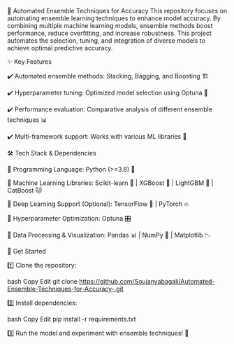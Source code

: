 🚀 Automated Ensemble Techniques for Accuracy
This repository focuses on automating ensemble learning techniques to enhance model accuracy. By combining multiple machine learning models, ensemble methods boost performance, reduce overfitting, and increase robustness. This project automates the selection, tuning, and integration of diverse models to achieve optimal predictive accuracy.


	
✨ Key Features

✔️ Automated ensemble methods: Stacking, Bagging, and Boosting 🏗️

✔️ Hyperparameter tuning: Optimized model selection using Optuna 🎯

✔️ Performance evaluation: Comparative analysis of different ensemble techniques 📊

✔️ Multi-framework support: Works with various ML libraries 🔗


🛠️ Tech Stack & Dependencies

🔹 Programming Language: Python (>=3.8) 🐍

🔹 Machine Learning Libraries: Scikit-learn 🤖 | XGBoost 🚀 | LightGBM 🌿 | CatBoost 🐱

🔹 Deep Learning Support (Optional): TensorFlow 🔬 | PyTorch 🔥

🔹 Hyperparameter Optimization: Optuna 🎛️

🔹 Data Processing & Visualization: Pandas 📊 | NumPy 🔢 | Matplotlib 📉


📌 Get Started

1️⃣ Clone the repository:

bash
Copy
Edit
git clone https://github.com/Soujanyabagali/Automated-Ensemble-Techniques-for-Accuracy-.git

2️⃣ Install dependencies:

bash
Copy
Edit
pip install -r requirements.txt

3️⃣ Run the model and experiment with ensemble techniques! 🚀

